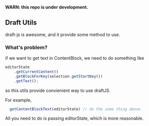 **WARN: this repo is under development.**

## Draft Utils

draft-js is awesome, and it provide some method to use.


### What's problem?

if we want to get text in ContentBlock, we need to do something like

```javascript
editorState
    .getCurrentContent()
    .getBlockForKey(selection.getStartKey())
    .getText();
```

so this utils provide convienient way to use draftJS.

For example,

```javascript
  getContentBlockText(editorState) // do the some thing above.
```

All you need to do is passing editorState, which is more reasonable.
